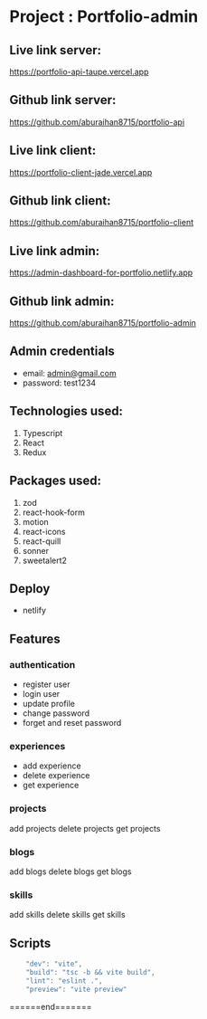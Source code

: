 # Project : Portfolio-admin

## Live link server:

https://portfolio-api-taupe.vercel.app

## Github link server:

https://github.com/aburaihan8715/portfolio-api

## Live link client:

https://portfolio-client-jade.vercel.app

## Github link client:

https://github.com/aburaihan8715/portfolio-client

## Live link admin:

https://admin-dashboard-for-portfolio.netlify.app

## Github link admin:

https://github.com/aburaihan8715/portfolio-admin

## Admin credentials

- email: admin@gmail.com
- password: test1234

## Technologies used:

1. Typescript
2. React
3. Redux

## Packages used:

1. zod
2. react-hook-form
3. motion
4. react-icons
5. react-quill
6. sonner
7. sweetalert2

## Deploy

- netlify

## Features

### authentication

- register user
- login user
- update profile
- change password
- forget and reset password

### experiences

- add experience
- delete experience
- get experience

### projects

add projects
delete projects
get projects

### blogs

add blogs
delete blogs
get blogs

### skills

add skills
delete skills
get skills

## Scripts

```js
    "dev": "vite",
    "build": "tsc -b && vite build",
    "lint": "eslint .",
    "preview": "vite preview"
```

<p>======end=======</p>
